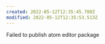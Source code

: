 ```yaml
---
created: 2022-05-12T12:35:45.780Z
modified: 2022-05-12T12:35:53.513Z
---
```

Failed to publish atom editor package
